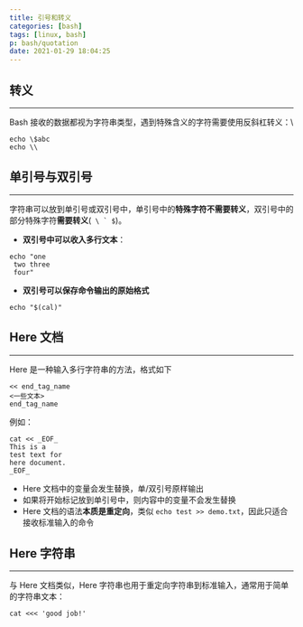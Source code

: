 ```yaml
---
title: 引号和转义
categories: [bash]
tags: [linux, bash]
p: bash/quotation
date: 2021-01-29 18:04:25
---
```


## 转义

---

Bash 接收的数据都视为字符串类型，遇到特殊含义的字符需要使用反斜杠转义：\

```shell
echo \$abc
echo \\
```

<!-- more -->

## 单引号与双引号

---

字符串可以放到单引号或双引号中，单引号中的**特殊字符不需要转义**，双引号中的部分特殊字符**需要转义**(``` \ ` $```)。

- **双引号中可以收入多行文本**：

```shell
echo "one
 two three
 four"
```

- **双引号可以保存命令输出的原始格式**

```shell
echo "$(cal)"
```



## Here 文档

---

Here 是一种输入多行字符串的方法，格式如下

```shell
<< end_tag_name
<一些文本>
end_tag_name
```

例如：

```shell
cat << _EOF_
This is a
test text for
here document.
_EOF_
```

- Here 文档中的变量会发生替换，单/双引号原样输出
- 如果将开始标记放到单引号中，则内容中的变量不会发生替换
- Here 文档的语法**本质是重定向**，类似 `echo test >> demo.txt`，因此只适合接收标准输入的命令



## Here 字符串

---

与 Here 文档类似，Here 字符串也用于重定向字符串到标准输入，通常用于简单的字符串文本：

`cat <<< 'good job!'`



